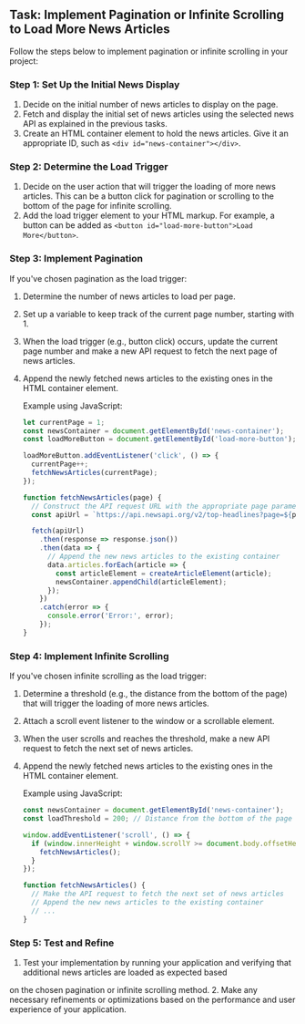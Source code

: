 

## Task: Implement Pagination or Infinite Scrolling to Load More News Articles

Follow the steps below to implement pagination or infinite scrolling in your project:

### Step 1: Set Up the Initial News Display

1. Decide on the initial number of news articles to display on the page.
2. Fetch and display the initial set of news articles using the selected news API as explained in the previous tasks.
3. Create an HTML container element to hold the news articles. Give it an appropriate ID, such as `<div id="news-container"></div>`.

### Step 2: Determine the Load Trigger

1. Decide on the user action that will trigger the loading of more news articles. This can be a button click for pagination or scrolling to the bottom of the page for infinite scrolling.
2. Add the load trigger element to your HTML markup. For example, a button can be added as `<button id="load-more-button">Load More</button>`.

### Step 3: Implement Pagination

If you've chosen pagination as the load trigger:

1. Determine the number of news articles to load per page.
2. Set up a variable to keep track of the current page number, starting with 1.
3. When the load trigger (e.g., button click) occurs, update the current page number and make a new API request to fetch the next page of news articles.
4. Append the newly fetched news articles to the existing ones in the HTML container element.

   Example using JavaScript:
   ```javascript
   let currentPage = 1;
   const newsContainer = document.getElementById('news-container');
   const loadMoreButton = document.getElementById('load-more-button');

   loadMoreButton.addEventListener('click', () => {
     currentPage++;
     fetchNewsArticles(currentPage);
   });

   function fetchNewsArticles(page) {
     // Construct the API request URL with the appropriate page parameter
     const apiUrl = `https://api.newsapi.org/v2/top-headlines?page=${page}&apiKey=YOUR_API_KEY`;

     fetch(apiUrl)
       .then(response => response.json())
       .then(data => {
         // Append the new news articles to the existing container
         data.articles.forEach(article => {
           const articleElement = createArticleElement(article);
           newsContainer.appendChild(articleElement);
         });
       })
       .catch(error => {
         console.error('Error:', error);
       });
   }
   ```

### Step 4: Implement Infinite Scrolling

If you've chosen infinite scrolling as the load trigger:

1. Determine a threshold (e.g., the distance from the bottom of the page) that will trigger the loading of more news articles.
2. Attach a scroll event listener to the window or a scrollable element.
3. When the user scrolls and reaches the threshold, make a new API request to fetch the next set of news articles.
4. Append the newly fetched news articles to the existing ones in the HTML container element.

   Example using JavaScript:
   ```javascript
   const newsContainer = document.getElementById('news-container');
   const loadThreshold = 200; // Distance from the bottom of the page

   window.addEventListener('scroll', () => {
     if (window.innerHeight + window.scrollY >= document.body.offsetHeight - loadThreshold) {
       fetchNewsArticles();
     }
   });

   function fetchNewsArticles() {
     // Make the API request to fetch the next set of news articles
     // Append the new news articles to the existing container
     // ...
   }
   ```

### Step 5: Test and Refine

1. Test your implementation by running your application and verifying that additional news articles are loaded as expected based

 on the chosen pagination or infinite scrolling method.
2. Make any necessary refinements or optimizations based on the performance and user experience of your application.

